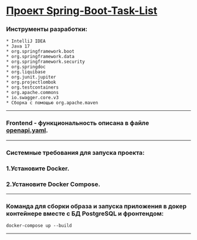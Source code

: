 # <u>Проект Spring-Boot-Task-List</u>

### Инструменты разработки:
```
* IntelliJ IDEA
* Java 17
* org.springframework.boot
* org.springframework.data
* org.springframework.security
* org.springdoc
* org.liquibase
* org.junit.jupiter
* org.projectlombok
* org.testcontainers
* org.apache.commons
* io.swagger.core.v3
* Сборка с помощью org.apache.maven
```

<hr>

### Frontend - функциональность описана в файле [openapi.yaml](openapi.yaml).

<hr>

### Системные требования для запуска проекта:

### 1.Установите Docker.

### 2.Установите Docker Compose.

<hr>

### Команда для сборки образа и запуска приложения в докер контейнере вместе с БД PostgreSQL и фронтендом:
```
docker-compose up --build
```
<hr>







